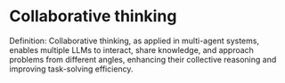 # Collaborative thinking

Definition: Collaborative thinking, as applied in multi-agent systems, enables multiple LLMs to interact, share knowledge, and approach problems from different angles, enhancing their collective reasoning and improving task-solving efficiency.


